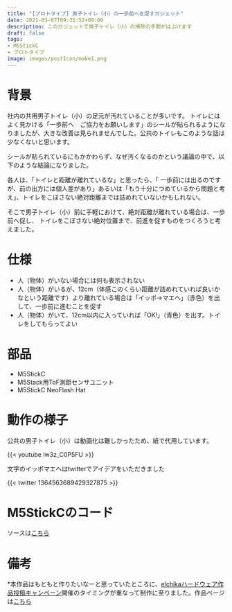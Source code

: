 ```yaml
---
title: "[プロトタイプ] 男子トイレ（小）の一歩前へを促すガジェット"
date: 2021-03-07T09:35:52+09:00
description: このガジェットで男子トイレ（小）の掃除の手間がはぶけます
draft: false
tags:
- M5StickC
- プロトタイプ
image: images/postIcon/make1.png
---
```


# 背景

社内の共用男子トイレ（小）の足元が汚れていることが多いです。
トイレにはよく見かける「一歩前へ　ご協力をお願いします」のシールが貼られるようになりましたが、大きな改善は見られませんでした。公共のトイレもこのような話は少なくないと思います。

シールが貼られているにもかかわらず、なぜ汚くなるのかという議論の中で、以下のような結論になりました。

各人は、「トイレと距離が離れているな」と思ったら、「 一歩前には出るのですが、前の出方には個人差があり」あるいは「もう十分につめているから問題と考え」、トイレをこぼさない絶対距離までは詰めれていないかもしれない。

そこで男子トイレ（小）前に手軽におけて、絶対距離が離れている場合は、一歩前へ促し、
トイレをこぼさない絶対位置まで、前進を促すものをつくろうと考えました。

# 仕様

* 人（物体）がいない場合には何も表示されない
* 人（物体）がいるが、12cm（体感このくらい距離が詰めれていれば良いかなという距離です）より離れている場合は「イッポ→マエヘ」（赤色）を出して、一歩前に進むことを促す
* 人（物体）がいて、12cm以内に入っていれば「OK!」（青色）を出す。トイレをしてもらってよい

# 部品

* M5StickC
* M5Stack用ToF測距センサユニット
* M5StickC NeoFlash Hat

# 動作の様子

公共の男子トイレ（小）は動画化は難しかったため、紙で代用しています。

{{< youtube iw3z_C0P5FU >}}

文字のイッポマエヘはtwitterでアイデアをいただきました

{{< twitter 1364563689429327875 >}}

# M5StickCのコード

ソースは[こちら](https://github.com/mametarou967/danshiToireShouGadget-/blob/main/toire/toire.ino)

# 備考

*本作品はもともと作りたいなーと思っていたところに、[elchikaハードウェア作品投稿キャンペーン](https://elchika.com/promotion/akihabara2021/)開催のタイミングが重なって制作に至りました。作品ページは[こちら](https://elchika.com/article/6f5a5f2d-d565-4dc4-b0e1-f771df5c03f3/)

